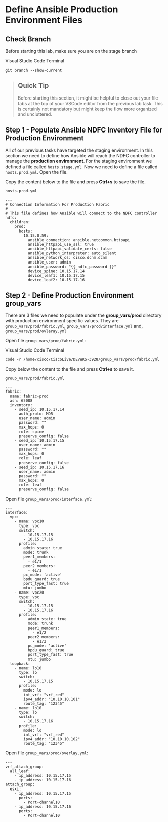 # Define Ansible Production Environment Files

## Check Branch
Before starting this lab, make sure you are on the stage branch

Visual Studio Code Terminal

`git branch --show-current`

>## Quick Tip
>Before starting this section, it might be helpful to close out your file tabs at the top of your VSCode editor from the previous lab task. This is certainly not mandatory but might keep the flow more organized and uncluttered.

## Step 1 - Populate Ansible NDFC Inventory File for Production Environment
All of our previous tasks have targeted the staging environment. In this section we need to define how Ansible will reach the NDFC controller to manage the **production environment**. 
For the staging environment we defined a file called `hosts.stage.yml`. Now we need to define a file called `hosts.prod.yml`. Open the file.

Copy the content below to the file and press **Ctrl+s** to save the file.

`hosts.prod.yml`
```
---
# Connection Information For Production Fabric
#
# This file defines how Ansible will connect to the NDFC controller
ndfc:
  children:
    prod:
      hosts:
        10.15.0.59:
          ansible_connection: ansible.netcommon.httpapi
          ansible_httpapi_use_ssl: true
          ansible_httpapi_validate_certs: false
          ansible_python_interpreter: auto_silent
          ansible_network_os: cisco.dcnm.dcnm
          ansible_user: admin
          ansible_password: "{{ ndfc_password }}"
          device_spine: 10.15.17.14
          device_leaf1: 10.15.17.15
          device_leaf2: 10.15.17.16
```

## Step 2 - Define Production Environment group_vars
There are 3 files we need to populate under the **group_vars/prod** directory with production environment specific values. They are `group_vars/prod/fabric.yml`, `group_vars/prod/interface.yml` and, `group_vars/prod/ovleray.yml`

Open file `group_vars/prod/fabric.yml`:

Visual Studio Code Terminal

`code -r /home/cisco/CiscoLive/DEVWKS-3928/group_vars/prod/fabric.yml`

Copy below the content to the file and press **Ctrl+s** to save it.


`group_vars/prod/fabric.yml`
```
---
fabric:
  name: fabric-prod
  asn: 65088
  inventory:
    - seed_ip: 10.15.17.14
      auth_proto: MD5
      user_name: admin
      password: ""
      max_hops: 0
      role: spine
      preserve_config: false
    - seed_ip: 10.15.17.15
      user_name: admin
      password: ""
      max_hops: 0
      role: leaf
      preserve_config: false
    - seed_ip: 10.15.17.16
      user_name: admin
      password: ""
      max_hops: 0
      role: leaf
      preserve_config: false
```

Open file `group_vars/prod/interface.yml`:

```
---
interface:
  vpc:
    - name: vpc10
      type: vpc
      switch:
        - 10.15.17.15
        - 10.15.17.16
      profile:
        admin_state: true
        mode: trunk
        peer1_members:
          - e1/1
        peer2_members:
          - e1/1
        pc_mode: 'active'
        bpdu_guard: true
        port_type_fast: true
        mtu: jumbo
    - name: vpc20
      type: vpc
      switch:
        - 10.15.17.15
        - 10.15.17.16
      profile:
          admin_state: true
          mode: trunk
          peer1_members:
            - e1/2
          peer2_members:
            - e1/2
          pc_mode: 'active'
          bpdu_guard: true
          port_type_fast: true
          mtu: jumbo
  loopback:
    - name: lo10
      type: lo
      switch:
        - 10.15.17.15
      profile:
        mode: lo
        int_vrf: "vrf_red"
        ipv4_addr: "10.10.10.101"
        route_tag: "12345"
    - name: lo10
      type: lo
      switch:
        - 10.15.17.16
      profile:
        mode: lo
        int_vrf: "vrf_red"
        ipv4_addr: "10.10.10.102"
        route_tag: "12345"
```

Open file `group_vars/prod/overlay.yml`:

```
---
vrf_attach_group:
  all_leaf:
    - ip_address: 10.15.17.15
    - ip_address: 10.15.17.16
attach_group:
  esxi:
    - ip_address: 10.15.17.15
      ports:
        - Port-channel10
    - ip_address: 10.15.17.16
      ports:
        - Port-channel10
```

